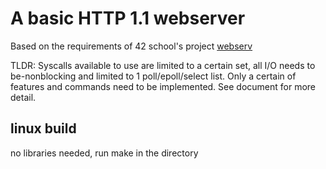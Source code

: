 # A basic HTTP 1.1 webserver #

Based on the requirements of 42 school's project [webserv](https://github.com/walord99/webserv/blob/main/subject/webserver.pdf)

TLDR: Syscalls available to use are limited to a certain set, all I/O needs to be-nonblocking and limited to 1 poll/epoll/select list. Only a certain of features and commands need to be implemented. See document for more detail. 

## linux build

no libraries needed, run make in the directory